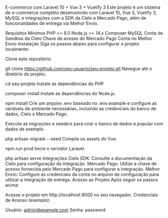E-commerce com Laravel 10 + Vue 3 + Vuetify 3
Este projeto é um sistema de e-commerce completo desenvolvido com Laravel 10, Vue 3, Vuetify 3, MySQL e integrações com a SDK da Cielo e Mercado Pago, além de funcionalidades de entrega via Melhor Envio.

Requisitos Mínimos
PHP >= 8.0
Node.js >= 14.x
Composer
MySQL
Conta de Sandbox da Cielo
Chave de acesso do Mercado Pago
Conta no Melhor Envio
Instalação
Siga os passos abaixo para configurar o projeto localmente:

Clone este repositório.

git clone https://github.com/seu-usuario/seu-projeto.git
Navegue até o diretório do projeto.


cd seu-projeto
Instale as dependências do PHP.


composer install
Instale as dependências do Node.js.


npm install
Crie um arquivo .env baseado no .env.example e configure as variáveis de ambiente necessárias, incluindo as credenciais do banco de dados, Cielo e Mercado Pago.

Execute as migrações e seeders para criar o banco de dados e popular com dados de exemplo.


php artisan migrate --seed
Compile os assets do Vue.


npm run prod
Inicie o servidor Laravel.


php artisan serve
Integrações
Cielo SDK: Consulte a documentação da Cielo para configuração da integração.
Mercado Pago: Utilize a chave de acesso fornecida pelo Mercado Pago para configurar a integração.
Melhor Envio: Configure as credenciais da conta no arquivo de configuração para utilizar a integração de entrega.
Acesso ao Projeto
Após seguir os passos acima:

Acesse o projeto em http://localhost:8000 no seu navegador.
Credenciais de Acesso (exemplo):

Usuário: admin@example.com
Senha: password
